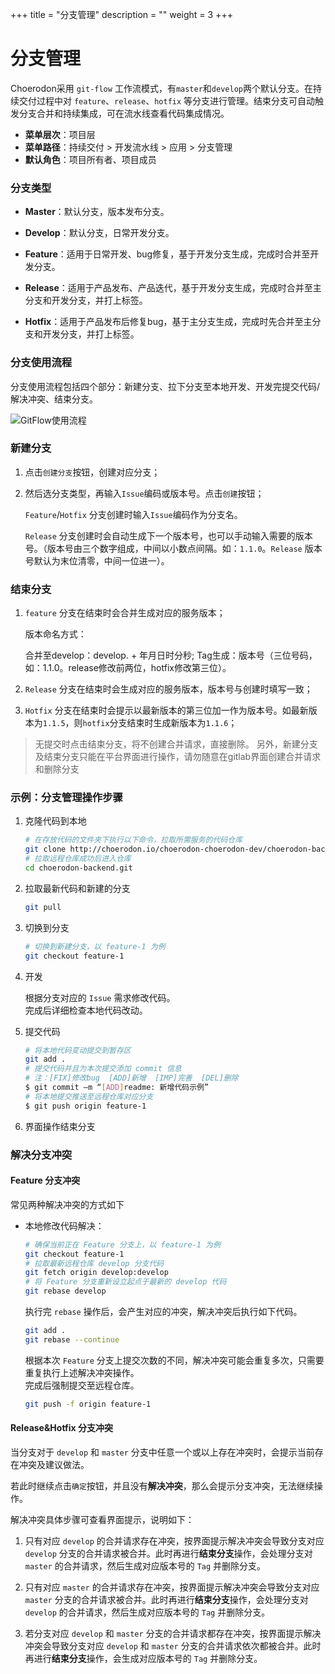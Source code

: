 ﻿+++
title = "分支管理"
description = ""
weight = 3
+++


# 分支管理
  
  Choerodon采用 `git-flow` 工作流模式，有`master`和`develop`两个默认分支。在持续交付过程中对 `feature`、`release`、`hotfix` 等分支进行管理。结束分支可自动触发分支合并和持续集成，可在流水线查看代码集成情况。
  
  - **菜单层次**：项目层  
  - **菜单路径**：持续交付 >  开发流水线 > 应用 > 分支管理
  - **默认角色**：项目所有者、项目成员

### 分支类型

 - **Master**：默认分支，版本发布分支。
    
 -  **Develop**：默认分支，日常开发分支。  
 
 -  **Feature**：适用于日常开发、bug修复，基于开发分支生成，完成时合并至开发分支。

 -  **Release**：适用于产品发布、产品迭代，基于开发分支生成，完成时合并至主分支和开发分支，并打上标签。

 -  **Hotfix**：适用于产品发布后修复bug，基于主分支生成，完成时先合并至主分支和开发分支，并打上标签。

### 分支使用流程
 
 分支使用流程包括四个部分：新建分支、拉下分支至本地开发、开发完提交代码/解决冲突、结束分支。

 ![GitFlow使用流程](/docs/user-guide/assets/continuous-integration/GitFlow使用流程.png)

### 新建分支

 1. 点击`创建分支`按钮，创建对应分支；

 1. 然后选分支类型，再输入`Issue`编码或版本号。点击`创建`按钮；
    
    `Feature`/`Hotfix` 分支创建时输入`Issue`编码作为分支名。
   
    `Release` 分支创建时会自动生成下一个版本号，也可以手动输入需要的版本号。（版本号由三个数字组成，中间以小数点间隔。如：`1.1.0`。`Release` 版本号默认为末位清零，中间一位进一）。

### 结束分支
 
 1. `feature` 分支在结束时会合并生成对应的服务版本；

     版本命名方式：

     合并至develop：develop. + 年月日时分秒;
     Tag生成：版本号（三位号码，如：1.1.0。release修改前两位，hotfix修改第三位）。

 2. `Release` 分支在结束时会生成对应的服务版本，版本号与创建时填写一致；

 3. `Hotfix` 分支在结束时会提示以最新版本的第三位加一作为版本号。如最新版本为`1.1.5`，则`hotfix`分支结束时生成新版本为`1.1.6`；
<blockquote class="note">
         无提交时点击结束分支，将不创建合并请求，直接删除。
         另外，新建分支及结束分支只能在平台界面进行操作，请勿随意在gitlab界面创建合并请求和删除分支
      </blockquote>

### 示例：分支管理操作步骤

 1. 克隆代码到本地

    ```bash
    # 在存放代码的文件夹下执行以下命令，拉取所需服务的代码仓库
    git clone http://choerodon.io/choerodon-choerodon-dev/choerodon-backend.git
    # 拉取远程仓库成功后进入仓库
    cd choerodon-backend.git
    ```

 1. 拉取最新代码和新建的分支

    ```bash
    git pull
    ```
 1. 切换到分支

    ```bash
    # 切换到新建分支，以 feature-1 为例
    git checkout feature-1
    ```
 1. 开发

    根据分支对应的 `Issue` 需求修改代码。  
    完成后详细检查本地代码改动。

 1. 提交代码

    ```bash
    # 将本地代码变动提交到暂存区
    git add .
    # 提交代码并且为本次提交添加 commit 信息
    # 注：[FIX]修改bug  [ADD]新增  [IMP]完善  [DEL]删除
    $ git commit –m “[ADD]readme: 新增代码示例”
    # 将本地提交推送至远程仓库对应分支
    $ git push origin feature-1
    ```
 1. 界面操作结束分支

### 解决分支冲突

#### Feature 分支冲突

 常见两种解决冲突的方式如下

 - 本地修改代码解决：

    ```bash
    # 确保当前正在 Feature 分支上，以 feature-1 为例
    git checkout feature-1
    # 拉取最新远程仓库 develop 分支代码
    git fetch origin develop:develop
    # 将 Feature 分支重新设立起点于最新的 develop 代码
    git rebase develop
    ```
    执行完 `rebase` 操作后，会产生对应的冲突，解决冲突后执行如下代码。
    ```bash
    git add .
    git rebase --continue
    ```
    根据本次 `Feature` 分支上提交次数的不同，解决冲突可能会重复多次，只需要重复执行上述解决冲突操作。  
    完成后强制提交至远程仓库。
    ```bash
    git push -f origin feature-1
    ```

#### Release&Hotfix 分支冲突

 当分支对于 `develop` 和 `master` 分支中任意一个或以上存在冲突时，会提示当前存在冲突及建议做法。

 若此时继续点击`确定`按钮，并且没有**解决冲突**，那么会提示分支冲突，无法继续操作。
 
 解决冲突具体步骤可查看界面提示，说明如下：

  1. 只有对应 `develop` 的合并请求存在冲突，按界面提示解决冲突会导致分支对应 `develop` 分支的合并请求被合并。此时再进行**结束分支**操作，会处理分支对 `master` 的合并请求，然后生成对应版本号的 `Tag` 并删除分支。

  1. 只有对应 `master` 的合并请求存在冲突，按界面提示解决冲突会导致分支对应 `master` 分支的合并请求被合并。此时再进行**结束分支**操作，会处理分支对 `develop` 的合并请求，然后生成对应版本号的 `Tag` 并删除分支。

  1. 若分支对应 `develop` 和 `master` 分支的合并请求都存在冲突，按界面提示解决冲突会导致分支对应 `develop` 和 `master` 分支的合并请求依次都被合并。此时再进行**结束分支**操作，会生成对应版本号的 `Tag` 并删除分支。
